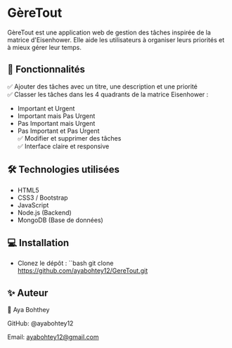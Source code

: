 # GèreTout

GèreTout est une application web de gestion des tâches inspirée de la matrice d'Eisenhower. Elle aide les utilisateurs à organiser leurs priorités et à mieux gérer leur temps.

## 🚀 Fonctionnalités

✅ Ajouter des tâches avec un titre, une description et une priorité  
✅ Classer les tâches dans les 4 quadrants de la matrice Eisenhower :  
- Important et Urgent
- Important mais Pas Urgent
- Pas Important mais Urgent
- Pas Important et Pas Urgent  
✅ Modifier et supprimer des tâches  
✅ Interface claire et responsive

## 🛠️ Technologies utilisées

- HTML5
- CSS3 / Bootstrap
- JavaScript
- Node.js (Backend)
- MongoDB (Base de données)

## 💻 Installation

- Clonez le dépôt :
   ``bash
   git clone https://github.com/ayabohtey12/GereTout.git


   
## ✨ Auteur
👤 Aya Bohthey

GitHub: @ayabohtey12

Email: ayabohtey12@gmail.com
